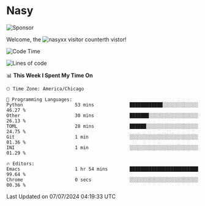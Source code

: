 # Nasy

<!--
<p align="center">
<img height="200" src="https://github-readme-stats.vercel.app/api?username=nasyxx&count_private=true&show_icons=true&theme=dracula&include_all_commits=true"/>
<img height="200" src="https://github-readme-stats.vercel.app/api/top-langs/?username=nasyxx&theme=dracula&hide=html,jupyter+notebook&count_private=true&show_icons=true"/>
</p>

  
----------------
-->

![Sponsor](https://img.shields.io/static/v1.svg?label=Sponsor&message=%E2%9D%A4&logo=GitHub&style=flat&color=pink)
 
Welcome, the ![nasyxx visitor counter](https://count.getloli.com/get/@nasyxx?theme=rule34)th vistor!
 
<!--START_SECTION:waka-->
![Code Time](http://img.shields.io/badge/Code%20Time-4%2C533%20hrs%2035%20mins-blue)

![Lines of code](https://img.shields.io/badge/From%20Hello%20World%20I%27ve%20Written-6.3%20million%20lines%20of%20code-blue)

📊 **This Week I Spent My Time On** 

```text
🕑︎ Time Zone: America/Chicago

💬 Programming Languages: 
Python                   53 mins             ████████████░░░░░░░░░░░░░   46.27 % 
Other                    30 mins             ███████░░░░░░░░░░░░░░░░░░   26.13 % 
TOML                     28 mins             ██████░░░░░░░░░░░░░░░░░░░   24.75 % 
Git                      1 min               ░░░░░░░░░░░░░░░░░░░░░░░░░   01.36 % 
INI                      1 min               ░░░░░░░░░░░░░░░░░░░░░░░░░   01.29 % 

🔥 Editors: 
Emacs                    1 hr 54 mins        █████████████████████████   99.64 % 
Chrome                   0 secs              ░░░░░░░░░░░░░░░░░░░░░░░░░   00.36 % 
```


 Last Updated on 07/07/2024 04:19:33 UTC
<!--END_SECTION:waka-->

<!-- ![visitors](https://visitor-badge.laobi.icu/badge?page_id=nasyxx.nasyxx) -->
